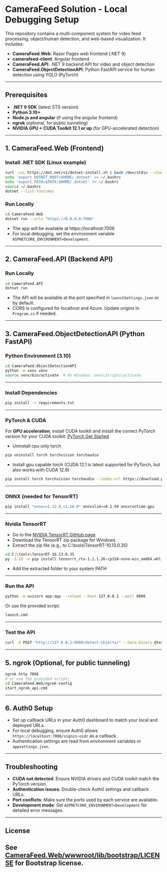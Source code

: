 # CameraFeed Solution - Local Debugging Setup

This repository contains a multi-component system for video feed processing, object/human detection, and web-based visualization. It includes:
- **CameraFeed.Web**: Razor Pages web frontend (.NET 9)
- **camerafeed-client**: Angular frontend
- **CameraFeed.API**: .NET 9 backend API for video and object detection
- **CameraFeed.ObjectDetectionAPI**: Python FastAPI service for human detection using YOLO (PyTorch)
---

## Prerequisites

- **.NET 9 SDK** (latest STS version)
- **Python 3.10+**
- **Node.js and angular** (if using the angular frontend)
- **ngrok** (optional, for public tunneling)
- **NVIDIA GPU + CUDA Toolkit 12.1 or up** (for GPU-accelerated detection)
---

## 1. CameraFeed.Web (Frontend)

### Install .NET SDK (Linux example)
```sh
curl -ssL https://dot.net/v1/dotnet-install.sh | bash /dev/stdin --channel STS --runtime dotnet
echo 'export DOTNET_ROOT=$HOME/.dotnet' >> ~/.bashrc
echo 'export PATH=$PATH:$HOME/.dotnet' >> ~/.bashrc
source ~/.bashrc
dotnet --list-runtimes
```

### Run Locally
```sh
cd CameraFeed.Web
dotnet run --urls "https://0.0.0.0:7006"
```

- The app will be available at https://localhost:7006
- For local debugging, set the environment variable `ASPNETCORE_ENVIRONMENT=Development`.
---

## 2. CameraFeed.API (Backend API)

### Run Locally
```sh
cd CameraFeed.API
dotnet run
```

- The API will be available at the port specified in `launchSettings.json` or by default.
- CORS is configured for localhost and Azure. Update origins in `Program.cs` if needed.

---

## 3. CameraFeed.ObjectDetectionAPI (Python FastAPI)

### Python Environment (3.10)
```sh
cd CameraFeed.ObjectDetectionAPI
python -m venv venv
source venv/bin/activate  # On Windows: venv\Scripts\activate
``` 
---

### Install Dependencies
```sh
pip install -r requirements.txt
```
---

### PyTorch & CUDA
For **GPU acceleration**, install CUDA toolkit and install the correct PyTorch version for your CUDA toolkit:
[PyTorch Get Started](https://pytorch.org/get-started/locally/)
- Uninstall cpu only torch
```sh
pip uninstall torch torchvision torchaudio
```
- Install gpu capable torch (CUDA 12.1 is latest supported for PyTorch, but also works with CUDA 12.9)
```sh
pip install torch torchvision torchaudio --index-url https://download.pytorch.org/whl/cu121
```
---

### ONNX (needed for TensorRT)
```sh
pip install "onnx>=1.12.0,<1.18.0" onnxslim>=0.1.59 onnxruntime-gpu
```
---

### Nvidia TensorRT
- Go to the [NVIDIA TensorRT GitHub page](https://github.com/NVIDIA/TensorRT?tab=readme-ov-file)
- Download the TensorRT zip package for Windows
- Extract the zip file (e.g., to C:\tools\TensorRT-10.13.0.35)
```sh
cd C:\tools\TensorRT-10.13.0.35
py -3.10 -m pip install tensorrt_rtx-1.1.1.26-cp310-none-win_amd64.whl
```
- Add the extracted folder to your system PATH
---

### Run the API
```sh
python -m uvicorn app:app --reload --host 127.0.0.1 --port 8000
```
Or use the provided script:
```sh
launch.cmd
```
---

### Test the API
```sh
curl -X POST "http://127.0.0.1:8000/detect-objects/" --data-binary @test.jpeg --output result.jpeg
```
---

## 5. ngrok (Optional, for public tunneling)

```sh
ngrok http 7006
# or use the provided script:
cd CameraFeed.Web/ngrok-config
start_ngrok_api.cmd
```
---

## 6. Auth0 Setup
- Set up callback URLs in your Auth0 dashboard to match your local and deployed URLs.
- For local debugging, ensure Auth0 allows `https://localhost:7006/signin-oidc` as a callback.
- Authentication settings are read from environment variables or `appsettings.json`.
---

## Troubleshooting
- **CUDA not detected**: Ensure NVIDIA drivers and CUDA toolkit match the PyTorch version.
- **Authentication issues**: Double-check Auth0 settings and callback URLs.
- **Port conflicts**: Make sure the ports used by each service are available.
- **Development mode**: Set `ASPNETCORE_ENVIRONMENT=Development` for detailed error messages.
---

## License
See [CameraFeed.Web/wwwroot/lib/bootstrap/LICENSE](CameraFeed.Web/wwwroot/lib/bootstrap/LICENSE) for Bootstrap license.
---
